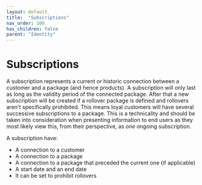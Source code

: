 ```yaml
---
layout: default
title:  "Subscriptions"
nav_order: 100
has_children: false
parent: "Identity"
---
```


# Subscriptions

A subscription represents a current or historic connection between a customer and a package (and hence products). A subscription will only last as long as the validity period of the connected package. After that a new subscription will be created if a rollover package is defined and rollovers aren't specifically prohibited. This means loyal customers will have several successive subscriptions to a package. This is a technicality and should be taken into consideration when presenting information to end users as they  most likely view this, from their perspective, as *one* ongoing subscription.

A subscription have:

* A connection to a customer
* A connection to a package
* A connection to a package that preceded the current one (if applicable)
* A start date and an end date
* It can be set to prohibit rollovers
